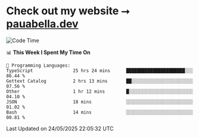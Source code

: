# Check out my website ⭢ [pauabella.dev](https://pauabella.dev)

<!--START_SECTION:waka-->
![Code Time](http://img.shields.io/badge/Code%20Time-4%2C468%20hrs%2017%20mins-blue)

📊 **This Week I Spent My Time On** 

```text
💬 Programming Languages: 
TypeScript               25 hrs 24 mins      ██████████████████████░░░   86.44 % 
Gettext Catalog          2 hrs 13 mins       ██░░░░░░░░░░░░░░░░░░░░░░░   07.56 % 
Other                    1 hr 12 mins        █░░░░░░░░░░░░░░░░░░░░░░░░   04.10 % 
JSON                     18 mins             ░░░░░░░░░░░░░░░░░░░░░░░░░   01.02 % 
Bash                     14 mins             ░░░░░░░░░░░░░░░░░░░░░░░░░   00.81 % 
```


 Last Updated on 24/05/2025 22:05:32 UTC
<!--END_SECTION:waka-->
